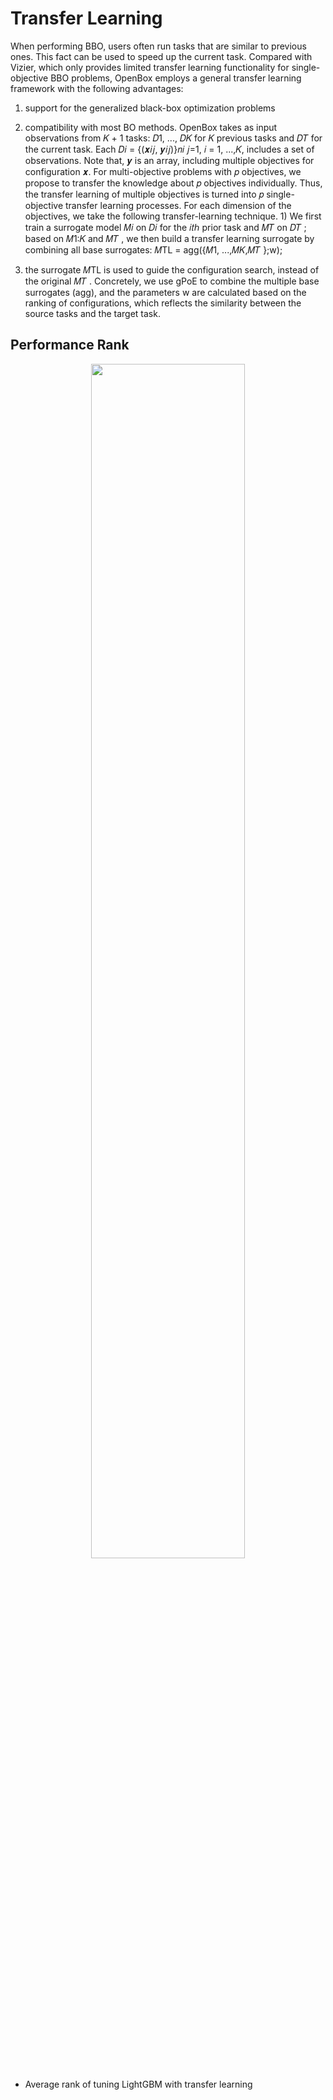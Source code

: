 # Transfer Learning

When performing BBO, users often run tasks that are similar to
previous ones. This fact can be used to speed up the current task.
Compared with Vizier, which only provides limited transfer learning
functionality for single-objective BBO problems, OpenBox employs
a general transfer learning framework with the following
advantages:

1) support for the generalized black-box optimization
problems

2) compatibility with most BO methods.
OpenBox takes as input observations from 𝐾 + 1 tasks: 𝐷1, ...,
𝐷𝐾 for 𝐾 previous tasks and 𝐷𝑇 for the current task. Each 𝐷𝑖 = {(𝒙𝑖𝑗, 𝒚𝑖𝑗)}𝑛𝑖
𝑗=1, 𝑖 = 1, ...,𝐾, includes a set of observations. Note that,
𝒚 is an array, including multiple objectives for configuration 𝒙.
For multi-objective problems with 𝑝 objectives, we propose to
transfer the knowledge about 𝑝 objectives individually. Thus, the
transfer learning of multiple objectives is turned into 𝑝 single-objective
transfer learning processes. For each dimension of the
objectives, we take the following transfer-learning technique. 1)
We first train a surrogate model 𝑀𝑖 on 𝐷𝑖 for the 𝑖𝑡ℎ prior task
and 𝑀𝑇 on 𝐷𝑇 ; based on 𝑀1:𝐾 and 𝑀𝑇 , we then build a transfer
learning surrogate by combining all base surrogates:
𝑀TL = agg({𝑀1, ...,𝑀𝐾,𝑀𝑇 };w);

3) the surrogate 𝑀TL is used to guide the configuration search,
instead of the original 𝑀𝑇 . Concretely, we use gPoE to combine
the multiple base surrogates (agg), and the parameters w are calculated
based on the ranking of configurations, which reflects the similarity
between the source tasks and the target task.


## Performance Rank

<p align="center">
<img src="https://raw.githubusercontent.com/thomas-young-2013/open-box/master/docs/imgs/tl_lightgbm_75_rank_result.svg" width="70%">
</p>

+ Average rank of tuning LightGBM with transfer learning
